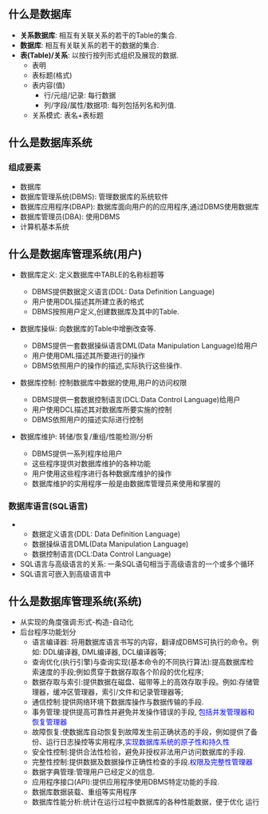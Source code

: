 ## 什么是数据库
* **关系数据库**: 相互有关联关系的若干的Table的集合.
* **数据库**: 相互有关联关系的若干的数据的集合.
* **表(Table)/关系**: 以按行按列形式组织及展现的数据.
    * 表明
    * 表标题(格式)
    * 表内容(值)
        * 行/元组/记录: 每行数据
        * 列/字段/属性/数据项: 每列包括列名和列值.
    * 关系模式: 表名+表标题

## 什么是数据库系统
### 组成要素
* 数据库
* 数据库管理系统(DBMS): 管理数据库的系统软件
* 数据库应用程序(DBAP): 数据库面向用户的的应用程序,通过DBMS使用数据库
* 数据库管理员(DBA): 使用DBMS
* 计算机基本系统

## 什么是数据库管理系统(用户)
* 数据库定义: 定义数据库中TABLE的名称标题等
    * DBMS提供数据定义语言(DDL: Data Definition Language)
    * 用户使用DDL描述其所建立表的格式
    * DBMS按照用户定义,创建数据库及其中的Table.

* 数据库操纵: 向数据库的Table中增删改查等.
    * DBMS提供一套数据操纵语言DML(Data Manipulation Language)给用户
    * 用户使用DML描述其所要进行的操作
    * DBMS依照用户的操作的描述,实际执行这些操作.

* 数据库控制: 控制数据库中数据的使用,用户的访问权限
    * DBMS提供一套数据控制语言(DCL:Data Control Language)给用户
    * 用户使用DCL描述其对数据库所要实施的控制
    * DBMS依照用户的描述实际进行控制

* 数据库维护: 转储/恢复/重组/性能检测/分析
    * DBMS提供一系列程序给用户
    * 这些程序提供对数据库维护的各种功能
    * 用户使用这些程序进行各种数据库维护的操作
    * 数据库维护的实用程序一般是由数据库管理员来使用和掌握的

### 数据库语言(SQL语言)
* 
    * 数据定义语言(DDL: Data Definition Language)
    * 数据操纵语言DML(Data Manipulation Language)
    * 数据控制语言(DCL:Data Control Language)
* SQL语言与高级语言的关系: 一条SQL语句相当于高级语言的一个或多个循环
* SQL语言可嵌入到高级语言中

## 什么是数据库管理系统(系统)
* 从实现的角度强调:形式-构造-自动化
* 后台程序功能划分
    * 语言编译器: 将用数据库语言书写的内容，翻译成DBMS可执行的命令。例如: DDL编译器, DML编译器, DCL编译器等;
    * 查询优化(执行引擎)与查询实现(基本命令的不同执行算法):提高数据库检索速度的手段;例如贯穿于数据存取各个阶段的优化程序;
    * 数据存取与索引:提供数据在磁盘、磁带等上的高效存取手段。例如:存储管理器，缓冲区管理器，索引/文件和记录管理器等;
    * 通信控制:提供网络环境下数据库操作与数据传输的手段.
    * 事务管理:提供提高可靠性并避免并发操作错误的手段, <font color=blue>包括并发管理器和恢复管理器</font>
    * 故障恢复:使数据库自动恢复到故障发生前正确状态的手段，例如提供了备份、运行日志操控等实用程序,<font color=blue>实现数据库系统的原子性和持久性</font>
    * 安全性控制:提供合法性检验，避免非授权非法用户访问数据库的手段.
    * 完整性控制:提供数据及数据操作正确性检查的手段.<font color=blue>权限及完整性管理器</font>
    * 数据字典管理:管理用户已经定义的信息.
    * 应用程序接口(API):提供应用程序使用DBMS特定功能的手段.
    * 数据库数据装载、重组等实用程序
    * 数据库性能分析:统计在运行过程中数据库的各种性能数据，便于优化 运行